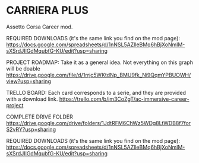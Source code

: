# CARRIERA PLUS
Assetto Corsa Career mod.

REQUIRED DOWNLOADS (it's the same link you find on the mod page):
https://docs.google.com/spreadsheets/d/1nNSL5AZlleBMq6hBjXoNmlM-sXSrdJIIGdMqubfG-KU/edit?usp=sharing

PROJECT ROADMAP:
Take it as a general idea. Not everything on this graph will be doable
https://drive.google.com/file/d/1rrjc5WKtdNp_BMU9fk_Ni9QqmYPBUOWH/view?usp=sharing

TRELLO BOARD:
Each card corresponds to a serie, and they are provided with a download link.
https://trello.com/b/im3CoZgT/ac-immersive-career-project

COMPLETE DRIVE FOLDER
https://drive.google.com/drive/folders/1JdtRFM6ChWz5WDg8LtWDB8f7forS2vRY?usp=sharing 

REQUIRED DOWNLOADS (it's the same link you find on the mod page):
https://docs.google.com/spreadsheets/d/1nNSL5AZlleBMq6hBjXoNmlM-sXSrdJIIGdMqubfG-KU/edit?usp=sharing
